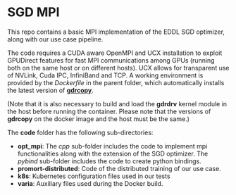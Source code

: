 # SGD MPI

This repo contains a basic MPI implementation of the EDDL SGD optimizer, along
with our use case pipeline.
 
The code requires a CUDA aware OpenMPI and UCX installation to exploit
GPUDirect features for fast MPI communications among GPUs (running both on the
same host or on different hosts). UCX allows for transparent use of NVLink,
Cuda IPC, InfiniBand and TCP.  A working environment is provided by the
*Dockerfile* in the parent folder, which automatically installs the latest
version of [**gdrcopy**](https://github.com/NVIDIA/gdrcopy).

(Note that it is also necessary to build and load the **gdrdrv** kernel module
in the host before running the container. Please note that the versions of
**gdrcopy** on the docker image and the host must be the same.)

The **code** folder has the following sub-directories:
 * **opt_mpi**: The *cpp* sub-folder includes the code to implement mpi
   functionalities along with the extension of the SGD optimizer. The *pybind*
   sub-folder includes the code to create python bindings.
 * **promort-distributed**: Code of the distributed training of our use case.
 * **k8s**: Kubernetes configuration files used in our tests
 * **varia**: Auxiliary files used during the Docker build.  
